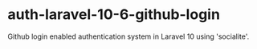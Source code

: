 # auth-laravel-10-6-github-login
Github login enabled authentication system in Laravel 10 using 'socialite'.
